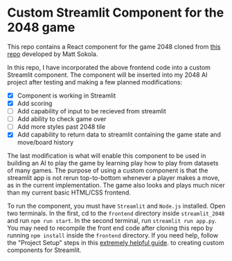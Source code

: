 # Custom Streamlit Component for the 2048 game

This repo contains a React component for the game 2048 cloned from [this repo](https://github.com/mateuszsokola/2048-in-react/) developed by Matt Sokola.

In this repo, I have incorporated the above frontend code into a custom Streamlit component. The component will be inserted into my 2048 AI project after testing and making a few planned modifications:
 - [X] Component is working in Streamlit
 - [X] Add scoring
 - [ ] Add capability of input to be recieved from streamlit
 - [ ] Add ability to check game over
 - [ ] Add more styles past 2048 tile
 - [X] Add capability to return data to streamlit containing the game state and move/board history

The last modification is what will enable this component to be used in building an AI to play the game by learning play how to play from datasets of many games. The purpose of using a custom component is that the streamlit app is not rerun top-to-bottom whenever a player makes a move, as in the current implementation. The game also looks and plays much nicer than my current basic HTML/CSS frontend.

To run the component, you must have `Streamlit` and `Node.js` installed. Open two terminals. In the first, cd to the `frontend` directory inside `streamlit_2048` and run `npm run start`. In the second terminal, run `streamlit run app.py`. You may need to recompile the front end code after cloning this repo by running `npm install` inside the `frontend` directory. If you need help, follow the "Project Setup" steps in this [extremely helpful guide](https://streamlit-components-tutorial.netlify.app/). to creating custom components for Streamlit.